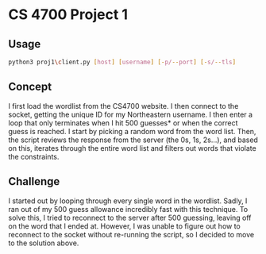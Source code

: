 # CS 4700 Project 1

## Usage

```bash
python3 proj1\client.py [host] [username] [-p/--port] [-s/--tls]
```

## Concept
I first load the wordlist from the CS4700 website. I then connect to the socket, getting the unique ID for my Northeastern username. I then enter a loop that only terminates when I hit 500 guesses* or when the correct guess is reached. I start by picking a random word from the word list. Then, the script reviews the response from the server (the 0s, 1s, 2s...), and based on this, iterates through the entire word list and filters out words that violate the constraints.
<!--
=======
I first load the wordlist from the CS4700 website. I then connect to the socket, getting the unique ID for my Northeastern username. I then enter a loop that only terminates when I hit 500 guesses* or when the correct guess is reached. I start by picking a random word from the word list. Then, the script reviews the response from the server (the 0s, 1s, 2s...), and based on this, iterates through the entire word list and filters out words that violate the constraints. The script uses a dictionary (dict) to record the frequency of how often words appear, and uses this knowledge to eliminate irrelevent words from the word list, speeding up the guessing.
>>>>>>> bc4e16175cbb39335b06c2b69eab1678719cb521
-->

## Challenge
I started out by looping through every single word in the wordlist. Sadly, I ran out of my 500 guess allowance incredibly fast with this technique. To solve this, I tried to reconnect to the server after 500 guessing, leaving off on the word that I ended at. However, I was unable to figure out how to reconnect to the socket without re-running the script, so I decided to move to the solution above.
